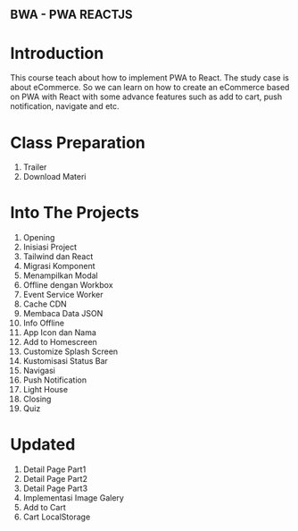BWA - PWA REACTJS 
-----
# Introduction
This course teach about how to implement PWA to React. The study case is about eCommerce. So we can learn on how to create an eCommerce based on PWA with React with some advance features such as add to cart, push notification, navigate and etc.

# Class Preparation
1. Trailer
2. Download Materi

# Into The Projects
1. Opening
2. Inisiasi Project
3. Tailwind dan React
4. Migrasi Komponent
5. Menampilkan Modal
6. Offline dengan Workbox
7. Event Service Worker
8. Cache CDN
9. Membaca Data JSON
10. Info Offline
11. App Icon dan Nama
12. Add to Homescreen
13. Customize Splash Screen
14. Kustomisasi Status Bar
15. Navigasi
16. Push Notification
17. Light House
18. Closing
19. Quiz

# Updated
1. Detail Page Part1
2. Detail Page Part2
3. Detail Page Part3
4. Implementasi Image Galery
5. Add to Cart
6. Cart LocalStorage